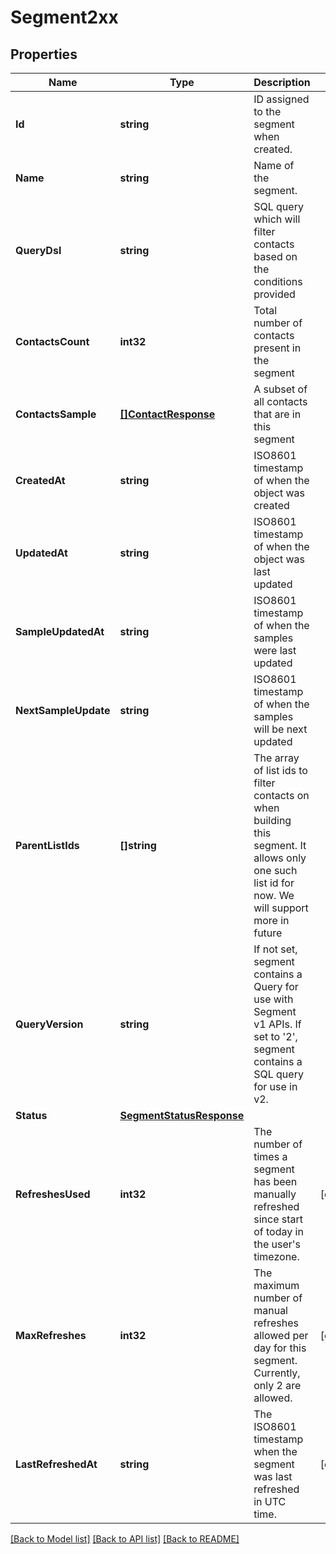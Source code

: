 # Segment2xx

## Properties

Name | Type | Description | Notes
------------ | ------------- | ------------- | -------------
**Id** | **string** | ID assigned to the segment when created. |
**Name** | **string** | Name of the segment. |
**QueryDsl** | **string** | SQL query which will filter contacts based on the conditions provided |
**ContactsCount** | **int32** | Total number of contacts present in the segment |
**ContactsSample** | [**[]ContactResponse**](ContactResponse.md) | A subset of all contacts that are in this segment |
**CreatedAt** | **string** | ISO8601 timestamp of when the object was created |
**UpdatedAt** | **string** | ISO8601 timestamp of when the object was last updated |
**SampleUpdatedAt** | **string** | ISO8601 timestamp of when the samples were last updated |
**NextSampleUpdate** | **string** | ISO8601 timestamp of when the samples will be next updated |
**ParentListIds** | **[]string** | The array of list ids to filter contacts on when building this segment. It allows only one such list id for now. We will support more in future |
**QueryVersion** | **string** | If not set, segment contains a Query for use with Segment v1 APIs. If set to '2', segment contains a SQL query for use in v2. |
**Status** | [**SegmentStatusResponse**](SegmentStatusResponse.md) |  |
**RefreshesUsed** | **int32** | The number of times a segment has been manually refreshed since start of today in the user's timezone. |[optional] 
**MaxRefreshes** | **int32** | The maximum number of manual refreshes allowed per day for this segment. Currently, only 2 are allowed. |[optional] 
**LastRefreshedAt** | **string** | The ISO8601 timestamp when the segment was last refreshed in UTC time. |[optional] 

[[Back to Model list]](../README.md#documentation-for-models) [[Back to API list]](../README.md#documentation-for-api-endpoints) [[Back to README]](../README.md)


